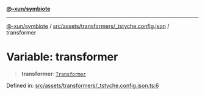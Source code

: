 [**@-xun/symbiote**](../../../../../README.md)

***

[@-xun/symbiote](../../../../../README.md) / [src/assets/transformers/\_tstyche.config.json](../README.md) / transformer

# Variable: transformer

> **transformer**: [`Transformer`](../../../type-aliases/Transformer.md)

Defined in: [src/assets/transformers/\_tstyche.config.json.ts:6](https://github.com/Xunnamius/symbiote/blob/5258a5e58c9282dd65c5ac4b37e65d4dd5e8274f/src/assets/transformers/_tstyche.config.json.ts#L6)
